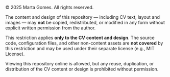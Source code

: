 © 2025 Marta Gomes. All rights reserved.

The content and design of this repository — including CV text, layout and images — 
may **not** be copied, redistributed, or modified in any form without explicit written permission 
from the author.

This restriction applies **only to the CV content and design**. The source code, configuration files, 
and other non-content assets are **not covered** by this restriction and may be used under their 
separate license (e.g., MIT License).

Viewing this repository online is allowed, but any reuse, duplication, or distribution of the 
CV content or design is prohibited without permission.
